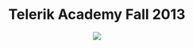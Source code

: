 <h1 align="center">Telerik Academy Fall 2013</h1>

<p align="center"><a href="http://academy.telerik.com/"><img src="https://raw.githubusercontent.com/penjurov/Telerik/master/telerik-academy-logo.jpg" /></a></p>
